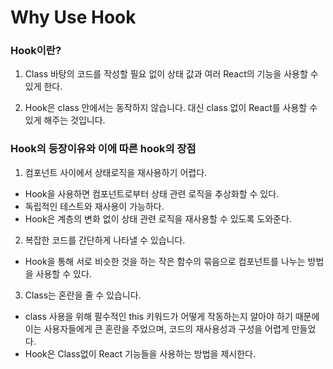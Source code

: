 # Why Use Hook

### Hook이란?

1. Class 바탕의 코드를 작성할 필요 없이 상태 값과 여러 React의 기능을 사용할 수 있게 한다.

2. Hook은 class 안에서는 동작하지 않습니다. 대신 class 없이 React를 사용할 수 있게 해주는 것입니다.

### Hook의 등장이유와 이에 따른 hook의 장점

1. 컴포넌트 사이에서 상태로직을 재사용하기 어렵다.

- Hook을 사용하면 컴포넌트로부터 상태 관련 로직을 추상화할 수 있다.
- 독립적인 테스트와 재사용이 가능하다.
- Hook은 계층의 변화 없이 상태 관련 로직을 재사용할 수 있도록 도와준다.

2. 복잡한 코드를 간단하게 나타낼 수 있습니다.

- Hook을 통해 서로 비슷한 것을 하는 작은 함수의 묶음으로 컴포넌트를 나누는 방법을 사용할 수 있다.

3. Class는 혼란을 줄 수 있습니다.

- class 사용을 위해 필수적인 this 키워드가 어떻게 작동하는지 알아야 하기 때문에 이는 사용자들에게 큰 혼란을 주었으며, 코드의 재사용성과 구성을 어렵게 만들었다.
- Hook은 Class없이 React 기능들을 사용하는 방법을 제시한다.

